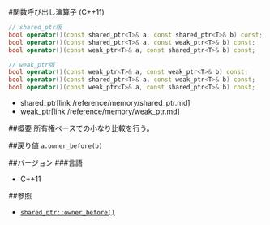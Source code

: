 #関数呼び出し演算子 (C++11)
```cpp
// shared_ptr版
bool operator()(const shared_ptr<T>& a, const shared_ptr<T>& b) const;
bool operator()(const shared_ptr<T>& a, const weak_ptr<T>& b) const;
bool operator()(const weak_ptr<T>& a, const shared_ptr<T>& b) const;

// weak_ptr版
bool operator()(const weak_ptr<T>& a, const weak_ptr<T>& b) const;
bool operator()(const shared_ptr<T>& a, const weak_ptr<T>& b) const;
bool operator()(const weak_ptr<T>& a, const shared_ptr<T>& b) const;
```
* shared_ptr[link /reference/memory/shared_ptr.md]
* weak_ptr[link /reference/memory/weak_ptr.md]

##概要
所有権ベースでの小なり比較を行う。


##戻り値
`a.owner_before(b)`


##バージョン
###言語
- C++11

##参照
- [`shared_ptr::owner_before()`](/reference/memory/shared_ptr/owner_before.md)

